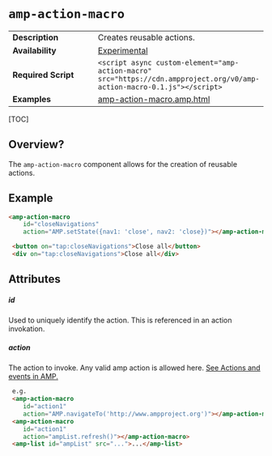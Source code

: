 <!---
Copyright 2018 The AMP HTML Authors. All Rights Reserved.
 Licensed under the Apache License, Version 2.0 (the "License");
you may not use this file except in compliance with the License.
You may obtain a copy of the License at
       http://www.apache.org/licenses/LICENSE-2.0
 Unless required by applicable law or agreed to in writing, software
distributed under the License is distributed on an "AS-IS" BASIS,
WITHOUT WARRANTIES OR CONDITIONS OF ANY KIND, either express or implied.
See the License for the specific language governing permissions and
limitations under the License.
-->
 # <a name="amp-action-macro"></a> `amp-action-macro`
 <table>
  <tr>
    <td width="40%"><strong>Description</strong></td>
    <td>Creates reusable actions.</td>
  </tr>
  <tr>
    <td width="40%"><strong>Availability</strong></td>
    <td><a href="https://www.ampproject.org/docs/reference/experimental.html">Experimental</a></td>
  </tr>
  <tr>
    <td width="40%"><strong>Required Script</strong></td>
    <td><code>&lt;script async custom-element="amp-action-macro" src="https://cdn.ampproject.org/v0/amp-action-macro-0.1.js">&lt;/script></code></td>
  </tr>
  <tr>
    <td width="40%"><strong>Examples</strong></td>
    <td><a href="https://github.com/ampproject/amphtml/blob/master/examples/amp-action-macro.amp.html">amp-action-macro.amp.html</a></td>
  </tr>
</table>

[TOC]
 
## Overview?

The `amp-action-macro` component allows for the creation of reusable actions.

## Example
 
```html
<amp-action-macro
    id="closeNavigations"
    action="AMP.setState({nav1: 'close', nav2: 'close})"></amp-action-macro>
```

```html
 <button on="tap:closeNavigations">Close all</button>
 <div on="tap:closeNavigations">Close all</div>
```

## Attributes
 
##### id
 
Used to uniquely identify the action. This is referenced in an action invokation.
 
##### action
The action to invoke. Any valid amp action is allowed here. <a href="https://www.ampproject.org/docs/interaction_dynamic/amp-actions-and-events">See Actions and events in AMP.</a>
 
```html
 e.g.
 <amp-action-macro
    id="action1"
    action="AMP.navigateTo('http://www.ampproject.org')"></amp-action-macro>
 <amp-action-macro
    id="action1"
    action="ampList.refresh()"></amp-action-macro>
 <amp-list id="ampList" src="...">...</amp-list>
 ```
